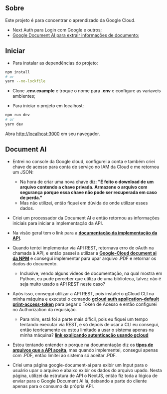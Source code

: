 ## Sobre
Este projeto é para concentrar o aprendizado da Google Cloud.

- Next Auth para Login com Google e outros;
- [Google Document AI para extrair informações de documento](#document-ai);

## Iniciar

- Para instalar as dependências do projeto:
```bash
npm install
# or
yarn --no-lockfile
```

- Clone **.env.example** e troque o nome para **.env** e configure as variaveis ambientes;

- Para iniciar o projeto em localhost:

```bash
npm run dev
# or
yarn dev
```

Abra [http://localhost:3000](http://localhost:3000) em seu navegador.

## Document AI
- Entrei no console da Google cloud, configurei a conta e também criei chave de acesso para conta de serviço no IAM da Cloud e me retornou um JSON: 
  - Na hora de criar uma nova chave diz: **"É feito o download de um arquivo contendo a chave privada. Armazene o arquivo com segurança porque essa chave não pode ser recuperada em caso de perda."** 
  - Mas não utilizei, então fiquei em dúvida de onde utilizar esses dados.

- Criei um processador da Document AI e então retornou as informações iniciais para iniciar a implementação da API.

- Na visão geral tem o link para a **[documentação da implementação da API](https://cloud.google.com/document-ai/docs/process-documents-ocr)**.

- Quando tentei implementar via API REST, retornava erro de oAuth na chamada à API, e então passei a utilizar a **[Google-Cloud document ai da NPM](https://www.npmjs.com/package/@google-cloud/documentai)** e consegui implementar para upar arquivo .PDF e retornar os dados do documento.
  - Inclusive, vendo alguns vídeos de documentação, na qual mostra em Python, eu pude perceber que utiliza de uma biblioteca, talvez não é seja muito usado a API REST neste caso?

- Após isso, consegui utilizar a API REST, pois instalei o gCloud CLI na minha máquina e executei o comando **[gcloud auth application-default print-access-token](https://cloud.google.com/document-ai/docs/setup#auth-test)** para pegar o Token de Acesso e então configurei no Authorization da requisição.
  - Para mim, está foi a parte mais díficil, pois eu fiquei um tempo tentando executar via REST, e só depois de usar a CLI eu consegui, então teoricamente eu estou limitado a usar o sistema apenas na minha máquina? **[link explicando autenticação usando gcloud](https://cloud.google.com/docs/authentication/rest?hl=pt-br#powershell)**

- Estou tentando entender o porque na documentação diz os **[tipos de arquivos que a API aceita](https://cloud.google.com/document-ai/docs/file-types#file_types)**, mas quando implementei, consegui apenas com .PDF, então limitei ao sistema só aceitar .PDF.

- Criei uma página google-document-ai para exibir um Input para o usuário upar o arquivo e abaixo exibir os dados do arquivo upado. Nesta página, utilizei da estrutura de API o NextJS, então fiz toda a lógica de enviar para o Google Document AI lá, deixando a parte do cliente apenas para o consumo da própria API.